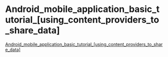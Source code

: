 # Android_mobile_application_basic_tutorial_[using_content_providers_to_share_data]
[Android_mobile_application_basic_tutorial_[using_content_providers_to_share_data]](https://aiwithcloud.com/2022/09/14/android_mobile_application_basic_tutorial_using_content_providers_to_share_data/)